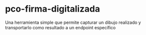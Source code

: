 # pco-firma-digitalizada
Una herramienta simple que permite capturar un dibujo realizado y transportarlo como resultado a un endpoint específico
